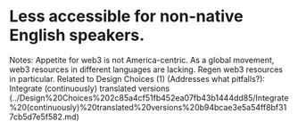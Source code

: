 # Less accessible for non-native English speakers.

Notes: Appetite for web3 is not America-centric. As a global movement, web3 resources in different languages are lacking. Regen web3 resources in particular. 
Related to Design Choices (1) (Addresses what pitfalls?): Integrate (continuously) translated versions (../Design%20Choices%202c85a4cf51fb452ea07fb43b1444dd85/Integrate%20(continuously)%20translated%20versions%20b94bcae3e5a54ff8bf317cb5d7e5f582.md)